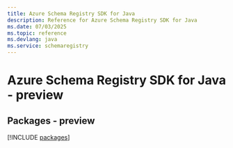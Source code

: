 ```yaml
---
title: Azure Schema Registry SDK for Java
description: Reference for Azure Schema Registry SDK for Java
ms.date: 07/03/2025
ms.topic: reference
ms.devlang: java
ms.service: schemaregistry
---
```

# Azure Schema Registry SDK for Java - preview
## Packages - preview
[!INCLUDE [packages](schema-registry-index.md)]